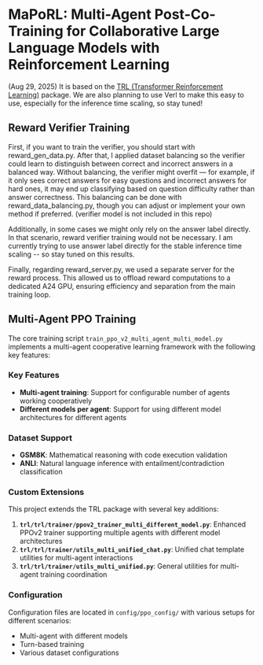 
# MaPoRL: Multi-Agent Post-Co-Training for Collaborative Large Language Models with Reinforcement Learning

(Aug 29, 2025) It is based on the [TRL (Transformer Reinforcement Learning)](https://github.com/huggingface/trl) package. We are also planning to use Verl to make this easy to use, especially for the inference time scaling, so stay tuned!

## Reward Verifier Training

First, if you want to train the verifier, you should start with reward_gen_data.py.
After that, I applied dataset balancing so the verifier could learn to distinguish between correct and incorrect answers in a balanced way. Without balancing, the verifier might overfit — for example, if it only sees correct answers for easy questions and incorrect answers for hard ones, it may end up classifying based on question difficulty rather than answer correctness. This balancing can be done with reward_data_balancing.py, though you can adjust or implement your own method if preferred. (verifier model is not included in this repo)

Additionally, in some cases we might only rely on the answer label directly. In that scenario, reward verifier training would not be necessary. I am currently trying to use answer label directly for the stable inference time scaling -- so stay tuned on this results. 

Finally, regarding reward_server.py, we used a separate server for the reward process. This allowed us to offload reward computations to a dedicated A24 GPU, ensuring efficiency and separation from the main training loop.

## Multi-Agent PPO Training

The core training script `train_ppo_v2_multi_agent_multi_model.py` implements a multi-agent cooperative learning framework with the following key features:

### Key Features
- **Multi-agent training**: Support for configurable number of agents working cooperatively
- **Different models per agent**: Support for using different model architectures for different agents

### Dataset Support
- **GSM8K**: Mathematical reasoning with code execution validation
- **ANLI**: Natural language inference with entailment/contradiction classification

### Custom Extensions

This project extends the TRL package with several key additions:

1. **`trl/trl/trainer/ppov2_trainer_multi_different_model.py`**: Enhanced PPOv2 trainer supporting multiple agents with different model architectures
2. **`trl/trl/trainer/utils_multi_unified_chat.py`**: Unified chat template utilities for multi-agent interactions
3. **`trl/trl/trainer/utils_multi_unified.py`**: General utilities for multi-agent training coordination

### Configuration
Configuration files are located in `config/ppo_config/` with various setups for different scenarios:
- Multi-agent with different models
- Turn-based training
- Various dataset configurations
